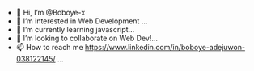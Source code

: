 - 👋 Hi, I’m @Boboye-x
- 👀 I’m interested in Web Development ...
- 🌱 I’m currently learning javascript...
- 💞️ I’m looking to collaborate on Web Dev!...
- 📫 How to reach me https://www.linkedin.com/in/boboye-adejuwon-038122145/
...

<!---
Boboye-x/Boboye-x is a ✨ special ✨ repository because its `README.md` (this file) appears on your GitHub profile.
You can click the Preview link to take a look at your changes.
--->
